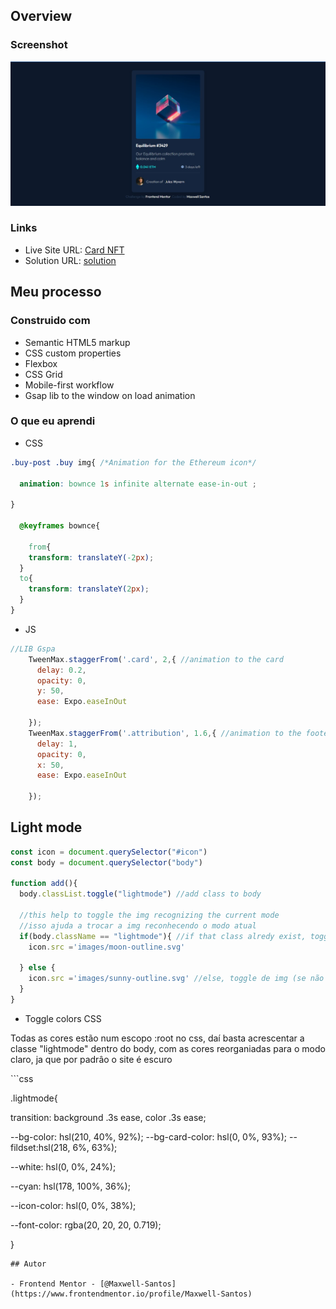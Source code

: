 ## Overview
### Screenshot

![Card NFT](./images/screenshot.jpg)
### Links

- Live Site URL: [Card NFT](https://nft-seven-nu.vercel.app/)
- Solution URL: [solution](https://www.frontendmentor.io/solutions/responsive-card-nft-S1Cs_UOE5)

## Meu processo

### Construido com

- Semantic HTML5 markup
- CSS custom properties
- Flexbox
- CSS Grid
- Mobile-first workflow
- Gsap lib to the window on load animation

### O que eu aprendi
- CSS
```css
.buy-post .buy img{ /*Animation for the Ethereum icon*/

  animation: bownce 1s infinite alternate ease-in-out ;

}

  @keyframes bownce{
    
    from{
    transform: translateY(-2px);
  }
  to{
    transform: translateY(2px);
  } 
}

```
- JS
```js
//LIB Gspa
    TweenMax.staggerFrom('.card', 2,{ //animation to the card
      delay: 0.2, 
      opacity: 0,
      y: 50,
      ease: Expo.easeInOut

    });
    TweenMax.staggerFrom('.attribution', 1.6,{ //animation to the footer
      delay: 1,
      opacity: 0,
      x: 50,
      ease: Expo.easeInOut

    });
```

## Light mode
```js
const icon = document.querySelector("#icon")
const body = document.querySelector("body")

function add(){
  body.classList.toggle("lightmode") //add class to body

  //this help to toggle the img recognizing the current mode
  //isso ajuda a trocar a img reconhecendo o modo atual
  if(body.className == "lightmode"){ //if that class alredy exist, toggle the img (se a classe já existir, trocar img)
    icon.src ='images/moon-outline.svg'

  } else {
    icon.src ='images/sunny-outline.svg' //else, toggle de img (se não existir, trocar a img também)
  }
}
```
- Toggle colors CSS
<p>Todas as cores estão num escopo :root no css, daí basta acrescentar a classe "lightmode" dentro do body, com as cores reorganiadas para o modo claro, ja que por padrâo o site é escuro</p>
```css

.lightmode{
  
  transition: background .3s ease, color .3s ease;

  --bg-color: hsl(210, 40%, 92%);
  --bg-card-color: hsl(0, 0%, 93%);
  --fildset:hsl(218, 6%, 63%);

  --white: hsl(0, 0%, 24%);

  --cyan: hsl(178, 100%, 36%);

  --icon-color: hsl(0, 0%, 38%);

  --font-color: rgba(20, 20, 20, 0.719);

}
```
## Autor

- Frontend Mentor - [@Maxwell-Santos](https://www.frontendmentor.io/profile/Maxwell-Santos)
